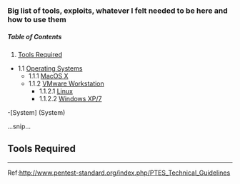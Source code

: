 ### Big list of tools, exploits, whatever I felt needed to be here and how to use them

##### Table of Contents  

 1. [Tools Required](#Tools_Required)
  - 1.1 [Operating Systems](#Operating_Systems)
    * 1.1.1 [MacOS X](#MacOS_X)
    * 1.1.2 [VMware Workstation](#VMware_Workstation)
      + 1.1.2.1 [Linux](#Linux)
      + 1.1.2.2 [Windows XP/7](#Windows_XP/7)
    
 
-[System] (System)  

...snip...    
## Tools Required
<a name="Tools_Required"></a>

---

Ref:http://www.pentest-standard.org/index.php/PTES_Technical_Guidelines

